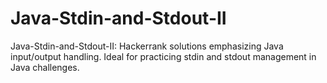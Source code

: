 # Java-Stdin-and-Stdout-II
Java-Stdin-and-Stdout-II: Hackerrank solutions emphasizing Java input/output handling. Ideal for practicing stdin and stdout management in Java challenges.
